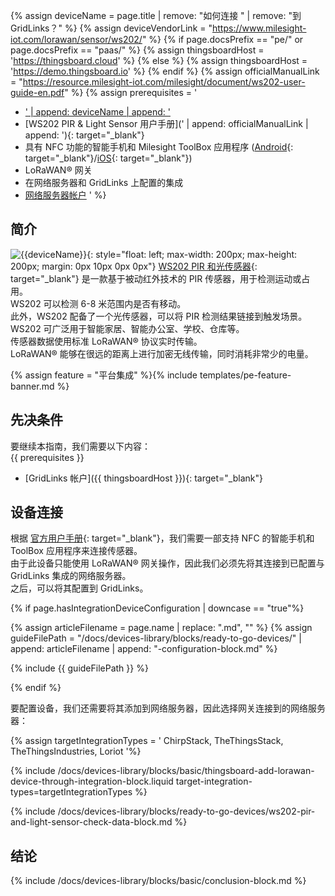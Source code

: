 {% assign deviceName = page.title | remove: "如何连接 " | remove: "到 GridLinks？" %}
{% assign deviceVendorLink = "https://www.milesight-iot.com/lorawan/sensor/ws202/" %}
{% if page.docsPrefix == "pe/" or page.docsPrefix == "paas/" %}
{% assign thingsboardHost = 'https://thingsboard.cloud' %}
{% else %}
{% assign thingsboardHost = 'https://demo.thingsboard.io' %}
{% endif %}
{% assign officialManualLink = "https://resource.milesight-iot.com/milesight/document/ws202-user-guide-en.pdf" %}
{% assign prerequisites = '
- <a href="' | append: deviceVendorLink | append: '" target="_blank">' | append: deviceName | append: '</a>
- [WS202 PIR & Light Sensor 用户手册](' | append: officialManualLink | append: '){: target="_blank"}
- 具有 NFC 功能的智能手机和 Milesight ToolBox 应用程序 ([Android](https://play.google.com/store/apps/details?id=com.ursalinknfc){: target="_blank"}/[iOS](https://itunes.apple.com/app/id1518748039){: target="_blank"})
- LoRaWAN® 网关
- 在网络服务器和 GridLinks 上配置的集成
- [网络服务器帐户](#device-connection)
'
 %}

## 简介

![{{deviceName}}](/images/devices-library/{{page.deviceImageFileName}}){: style="float: left; max-width: 200px; max-height: 200px; margin: 0px 10px 0px 0px"}
[WS202 PIR 和光传感器]({{deviceVendorLink}}){: target="_blank"} 是一款基于被动红外技术的 PIR 传感器，用于检测运动或占用。  
WS202 可以检测 6-8 米范围内是否有移动。  
此外，WS202 配备了一个光传感器，可以将 PIR 检测结果链接到触发场景。  
WS202 可广泛用于智能家居、智能办公室、学校、仓库等。  
传感器数据使用标准 LoRaWAN® 协议实时传输。  
LoRaWAN® 能够在很远的距离上进行加密无线传输，同时消耗非常少的电量。  

{% assign feature = "平台集成" %}{% include templates/pe-feature-banner.md %}
<br>

## 先决条件

要继续本指南，我们需要以下内容：  
{{ prerequisites }}
- [GridLinks 帐户]({{ thingsboardHost }}){: target="_blank"}


## 设备连接

根据 [官方用户手册]({{officialManualLink}}){: target="_blank"}，我们需要一部支持 NFC 的智能手机和 ToolBox 应用程序来连接传感器。  
由于此设备只能使用 LoRaWAN® 网关操作，因此我们必须先将其连接到已配置与 GridLinks 集成的网络服务器。  
之后，可以将其配置到 GridLinks。

{% if page.hasIntegrationDeviceConfiguration | downcase == "true"%}

{% assign articleFilename = page.name |  replace: ".md", "" %}
{% assign guideFilePath = "/docs/devices-library/blocks/ready-to-go-devices/" | append: articleFilename | append: "-configuration-block.md" %}

{% include {{ guideFilePath }} %}

{% endif %}

要配置设备，我们还需要将其添加到网络服务器，因此选择网关连接到的网络服务器：  

{% assign targetIntegrationTypes = '
ChirpStack,
TheThingsStack,
TheThingsIndustries,
Loriot
'%}

{% include /docs/devices-library/blocks/basic/thingsboard-add-lorawan-device-through-integration-block.liquid target-integration-types=targetIntegrationTypes %}

{% include /docs/devices-library/blocks/ready-to-go-devices/ws202-pir-and-light-sensor-check-data-block.md %}

## 结论

{% include /docs/devices-library/blocks/basic/conclusion-block.md %}